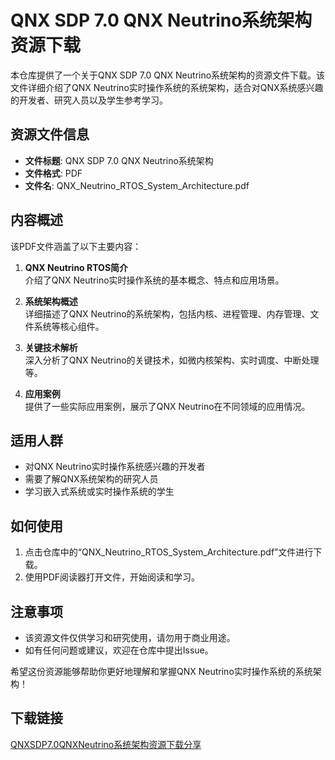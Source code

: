 # QNX SDP 7.0 QNX Neutrino系统架构资源下载

本仓库提供了一个关于QNX SDP 7.0 QNX Neutrino系统架构的资源文件下载。该文件详细介绍了QNX Neutrino实时操作系统的系统架构，适合对QNX系统感兴趣的开发者、研究人员以及学生参考学习。

## 资源文件信息

- **文件标题**: QNX SDP 7.0 QNX Neutrino系统架构
- **文件格式**: PDF
- **文件名**: QNX_Neutrino_RTOS_System_Architecture.pdf

## 内容概述

该PDF文件涵盖了以下主要内容：

1. **QNX Neutrino RTOS简介**  
   介绍了QNX Neutrino实时操作系统的基本概念、特点和应用场景。

2. **系统架构概述**  
   详细描述了QNX Neutrino的系统架构，包括内核、进程管理、内存管理、文件系统等核心组件。

3. **关键技术解析**  
   深入分析了QNX Neutrino的关键技术，如微内核架构、实时调度、中断处理等。

4. **应用案例**  
   提供了一些实际应用案例，展示了QNX Neutrino在不同领域的应用情况。

## 适用人群

- 对QNX Neutrino实时操作系统感兴趣的开发者
- 需要了解QNX系统架构的研究人员
- 学习嵌入式系统或实时操作系统的学生

## 如何使用

1. 点击仓库中的“QNX_Neutrino_RTOS_System_Architecture.pdf”文件进行下载。
2. 使用PDF阅读器打开文件，开始阅读和学习。

## 注意事项

- 该资源文件仅供学习和研究使用，请勿用于商业用途。
- 如有任何问题或建议，欢迎在仓库中提出Issue。

希望这份资源能够帮助你更好地理解和掌握QNX Neutrino实时操作系统的系统架构！

## 下载链接

[QNXSDP7.0QNXNeutrino系统架构资源下载分享](https://pan.quark.cn/s/962cd1947d2b)